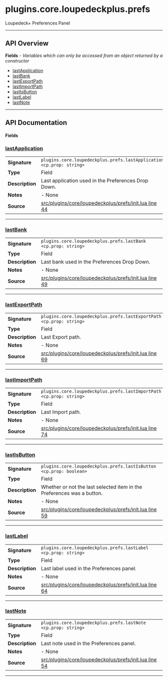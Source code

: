 # plugins.core.loupedeckplus.prefs

Loupedeck+ Preferences Panel

---

## API Overview
**Fields** - _Variables which can only be accessed from an object returned by a constructor_
 * [lastApplication](#lastapplication)
 * [lastBank](#lastbank)
 * [lastExportPath](#lastexportpath)
 * [lastImportPath](#lastimportpath)
 * [lastIsButton](#lastisbutton)
 * [lastLabel](#lastlabel)
 * [lastNote](#lastnote)


---

## API Documentation

#### Fields


### [lastApplication](#lastapplication)

|                                             |                                                                                     |
| --------------------------------------------|-------------------------------------------------------------------------------------|
| **Signature**                               | `plugins.core.loupedeckplus.prefs.lastApplication <cp.prop: string>`                                                                    |
| **Type**                                    | Field                                                                     |
| **Description**                             | Last application used in the Preferences Drop Down.                                                                     |
| **Notes**                                   | - None |
| **Source**                                  | [src/plugins/core/loupedeckplus/prefs/init.lua line 44](https://github.com/CommandPost/CommandPost/blob/develop/src/plugins/core/loupedeckplus/prefs/init.lua#L44) |

---


### [lastBank](#lastbank)

|                                             |                                                                                     |
| --------------------------------------------|-------------------------------------------------------------------------------------|
| **Signature**                               | `plugins.core.loupedeckplus.prefs.lastBank <cp.prop: string>`                                                                    |
| **Type**                                    | Field                                                                     |
| **Description**                             | Last bank used in the Preferences Drop Down.                                                                     |
| **Notes**                                   | - None |
| **Source**                                  | [src/plugins/core/loupedeckplus/prefs/init.lua line 49](https://github.com/CommandPost/CommandPost/blob/develop/src/plugins/core/loupedeckplus/prefs/init.lua#L49) |

---


### [lastExportPath](#lastexportpath)

|                                             |                                                                                     |
| --------------------------------------------|-------------------------------------------------------------------------------------|
| **Signature**                               | `plugins.core.loupedeckplus.prefs.lastExportPath <cp.prop: string>`                                                                    |
| **Type**                                    | Field                                                                     |
| **Description**                             | Last Export path.                                                                     |
| **Notes**                                   | - None |
| **Source**                                  | [src/plugins/core/loupedeckplus/prefs/init.lua line 69](https://github.com/CommandPost/CommandPost/blob/develop/src/plugins/core/loupedeckplus/prefs/init.lua#L69) |

---


### [lastImportPath](#lastimportpath)

|                                             |                                                                                     |
| --------------------------------------------|-------------------------------------------------------------------------------------|
| **Signature**                               | `plugins.core.loupedeckplus.prefs.lastImportPath <cp.prop: string>`                                                                    |
| **Type**                                    | Field                                                                     |
| **Description**                             | Last Import path.                                                                     |
| **Notes**                                   | - None |
| **Source**                                  | [src/plugins/core/loupedeckplus/prefs/init.lua line 74](https://github.com/CommandPost/CommandPost/blob/develop/src/plugins/core/loupedeckplus/prefs/init.lua#L74) |

---


### [lastIsButton](#lastisbutton)

|                                             |                                                                                     |
| --------------------------------------------|-------------------------------------------------------------------------------------|
| **Signature**                               | `plugins.core.loupedeckplus.prefs.lastIsButton <cp.prop: boolean>`                                                                    |
| **Type**                                    | Field                                                                     |
| **Description**                             | Whether or not the last selected item in the Preferences was a button.                                                                     |
| **Notes**                                   | - None |
| **Source**                                  | [src/plugins/core/loupedeckplus/prefs/init.lua line 59](https://github.com/CommandPost/CommandPost/blob/develop/src/plugins/core/loupedeckplus/prefs/init.lua#L59) |

---


### [lastLabel](#lastlabel)

|                                             |                                                                                     |
| --------------------------------------------|-------------------------------------------------------------------------------------|
| **Signature**                               | `plugins.core.loupedeckplus.prefs.lastLabel <cp.prop: string>`                                                                    |
| **Type**                                    | Field                                                                     |
| **Description**                             | Last label used in the Preferences panel.                                                                     |
| **Notes**                                   | - None |
| **Source**                                  | [src/plugins/core/loupedeckplus/prefs/init.lua line 64](https://github.com/CommandPost/CommandPost/blob/develop/src/plugins/core/loupedeckplus/prefs/init.lua#L64) |

---


### [lastNote](#lastnote)

|                                             |                                                                                     |
| --------------------------------------------|-------------------------------------------------------------------------------------|
| **Signature**                               | `plugins.core.loupedeckplus.prefs.lastNote <cp.prop: string>`                                                                    |
| **Type**                                    | Field                                                                     |
| **Description**                             | Last note used in the Preferences panel.                                                                     |
| **Notes**                                   | - None |
| **Source**                                  | [src/plugins/core/loupedeckplus/prefs/init.lua line 54](https://github.com/CommandPost/CommandPost/blob/develop/src/plugins/core/loupedeckplus/prefs/init.lua#L54) |

---

